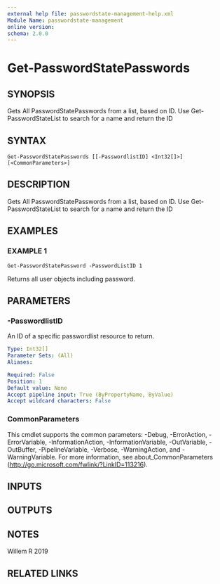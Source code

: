 ```yaml
---
external help file: passwordstate-management-help.xml
Module Name: passwordstate-management
online version:
schema: 2.0.0
---
```


# Get-PasswordStatePasswords

## SYNOPSIS
Gets All PasswordStatePasswords from a list, based on ID.
Use Get-PasswordStateList to search for a name and return the ID

## SYNTAX

```
Get-PasswordStatePasswords [[-PasswordlistID] <Int32[]>] [<CommonParameters>]
```

## DESCRIPTION
Gets All PasswordStatePasswords from a list, based on ID.
Use Get-PasswordStateList to search for a name and return the ID

## EXAMPLES

### EXAMPLE 1
```
Get-PasswordStatePassword -PasswordListID 1
```

Returns all user objects including password.

## PARAMETERS

### -PasswordlistID
An ID of a specific passwordlist resource to return.

```yaml
Type: Int32[]
Parameter Sets: (All)
Aliases:

Required: False
Position: 1
Default value: None
Accept pipeline input: True (ByPropertyName, ByValue)
Accept wildcard characters: False
```

### CommonParameters
This cmdlet supports the common parameters: -Debug, -ErrorAction, -ErrorVariable, -InformationAction, -InformationVariable, -OutVariable, -OutBuffer, -PipelineVariable, -Verbose, -WarningAction, and -WarningVariable.
For more information, see about_CommonParameters (http://go.microsoft.com/fwlink/?LinkID=113216).

## INPUTS

## OUTPUTS

## NOTES
Willem R 2019

## RELATED LINKS
